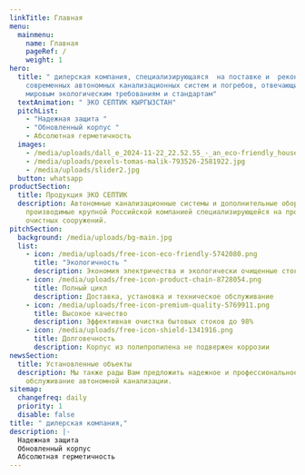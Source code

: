 ```yaml
---
linkTitle: Главная
menu:
  mainmenu:
    name: Главная
    pageRef: /
    weight: 1
hero:
  title: " дилерская компания, специализирующаяся  на поставке и  реконструкции
    современных автономных канализационных систем и погребов, отвечающие всем
    мировым экологическим требованиям и стандартам"
  textAnimation: " ЭКО СЕПТИК КЫРГЫЗСТАН"
  pitchList:
    - "Надежная защита "
    - "Обновленный корпус "
    - Абсолютная герметичность
  images:
    - /media/uploads/dall_e_2024-11-22_22.52.55_-_an_eco-friendly_house_situated_in_a_green_lush_environment._the_house_is_modern_with_sustainable_architectural_design_featuring_solar_panels_on_the_.webp
    - /media/uploads/pexels-tomas-malik-793526-2581922.jpg
    - /media/uploads/slider2.jpg
  button: whatsapp
productSection:
  title: Продукция ЭКО СЕПТИК
  description: Автономные канализационные системы и дополнительные оборудования,
    производимые крупной Российской компанией специализирующейся на производстве
    очистных сооружений.
pitchSection:
  background: /media/uploads/bg-main.jpg
  list:
    - icon: /media/uploads/free-icon-eco-friendly-5742080.png
      title: "Экологичность "
      description: Экономия электричества и экологически очищенные стоки
    - icon: /media/uploads/free-icon-product-chain-8728054.png
      title: Полный цикл
      description: Доставка, установка и техническое обслуживание
    - icon: /media/uploads/free-icon-premium-quality-5769911.png
      title: Высокое качество
      description: Эффективная очистка бытовых стоков до 98%
    - icon: /media/uploads/free-icon-shield-1341916.png
      title: Долговечность
      description: Корпус из полипропилена не подвержен коррозии
newsSection:
  title: Установленные объекты
  description: Мы также рады Вам предложить надежное и профессиональное
    обслуживание автономной канализации.
sitemap:
  changefreq: daily
  priority: 1
  disable: false
title: " дилерская компания,"
description: |-
  Надежная защита
  Обновленный корпус
  Абсолютная герметичность
---
```

